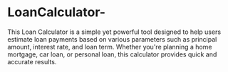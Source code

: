 # LoanCalculator-

This Loan Calculator is a simple yet powerful tool designed to help users estimate loan payments based on various parameters such as principal amount, interest rate, and loan term. Whether you're planning a home mortgage, car loan, or personal loan, this calculator provides quick and accurate results.

